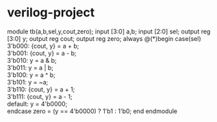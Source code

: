 # verilog-project
module tb(a,b,sel,y,cout,zero);
input [3:0] a,b;
input [2:0] sel;
output reg [3:0] y;
output reg cout;
output reg zero;
always @(*)begin
case(sel)
    3'b000: {cout, y} = a + b;      
    3'b001: {cout, y} = a - b;      
    3'b010: y = a & b;              
    3'b011: y = a | b;              
    3'b100: y = a ^ b;              
    3'b101: y = ~a;                 
    3'b110: {cout, y} = a + 1;      
    3'b111: {cout, y} = a - 1;      
    default: y = 4'b0000;          
endcase
zero = (y == 4'b0000) ? 1'b1 : 1'b0;
end
endmodule

